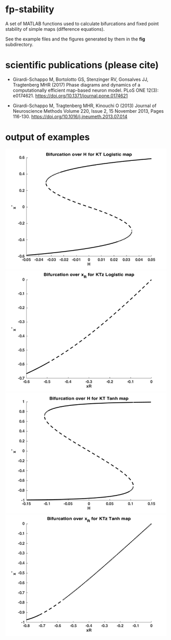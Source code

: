 # fp-stability
A set of MATLAB functions used to calculate bifurcations and fixed point stability of simple maps (difference equations).

See the example files and the figures generated by them in the **fig** subdirectory.

# scientific publications (please cite)

* Girardi-Schappo M, Bortolotto GS, Stenzinger RV, Gonsalves JJ, Tragtenberg MHR (2017) Phase diagrams and dynamics of a computationally efficient map-based neuron model. PLoS ONE 12(3): e0174621. https://doi.org/10.1371/journal.pone.0174621

* Girardi-Schappo M, Tragtenberg MHR, Kinouchi O (2013) Journal of Neuroscience Methods Volume 220, Issue 2, 15 November 2013, Pages 116-130. https://doi.org/10.1016/j.jneumeth.2013.07.014

# output of examples
![KTLog bifurcation over H](/fig/ktlog_bif_H.png)
![KTzLog bifurcation over xR](/fig/ktzlog_bif_xR.png)
![KTTanh bifurcation over H](/fig/kttanh_bif_H.png)
![KTzTanh bifurcation over xR](/fig/bif_ktztanh.png)
